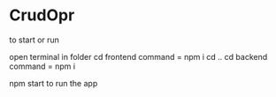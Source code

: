 # CrudOpr
to start or run

open terminal in folder 
cd frontend 
command =  npm i
cd ..
cd backend 
command =  npm i

npm start to run the app
